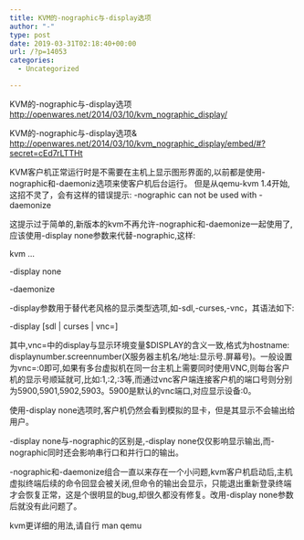 ```yaml
---
title: KVM的-nographic与-display选项
author: "-"
type: post
date: 2019-03-31T02:18:40+00:00
url: /?p=14053
categories:
  - Uncategorized

---
```


KVM的-nographic与-display选项
http://openwares.net/2014/03/10/kvm_nographic_display/

KVM的-nographic与-display选项&
http://openwares.net/2014/03/10/kvm_nographic_display/embed/#?secret=cEd7rLTTHt

KVM客户机正常运行时是不需要在主机上显示图形界面的,以前都是使用-nographic和-daemoniz选项来使客户机后台运行。
但是从qemu-kvm 1.4开始,这招不灵了，会有这样的错误提示:
-nographic can not be used with -daemonize
  
这提示过于简单的,新版本的kvm不再允许-nographic和-daemonize一起使用了,应该使用-display none参数来代替-nographic,这样:

kvm ...
  
-display none
  
-daemonize
  
-display参数用于替代老风格的显示类型选项,如-sdl,-curses,-vnc，其语法如下:

-display [sdl | curses | vnc=<display>]
  
其中,vnc=<display>中的display与显示环境变量$DISPLAY的含义一致,格式为hostname: displaynumber.screennumber(X服务器主机名/地址:显示号.屏幕号)。一般设置为vnc=:0即可,如果有多台虚拟机在同一台主机上需要同时使用VNC,则每台客户机的显示号顺延就可,比如:1,:2,:3等,而通过vnc客户端连接客户机的端口号则分别为5900,5901,5902,5903。5900是默认的vnc端口,对应显示设备:0。

使用-display none选项时,客户机仍然会看到模拟的显卡，但是其显示不会输出给用户。
  
-display none与-nographic的区别是,-display none仅仅影响显示输出,而-nographic同时还会影响串行口和并行口的输出。

-nographic和-daemonize组合一直以来存在一个小问题,kvm客户机启动后,主机虚拟终端后续的命令回显会被关闭,但命令的输出会显示，只能退出重新登录终端才会恢复正常，这是个很明显的bug,却很久都没有修复。改用-display none参数后就没有此问题了。

kvm更详细的用法,请自行 man qemu
